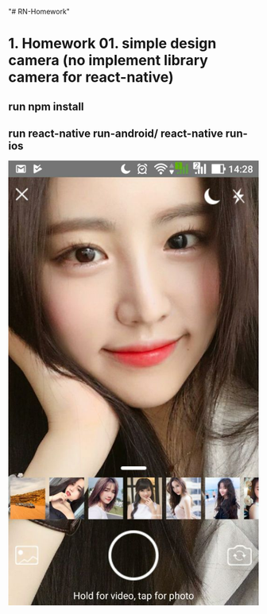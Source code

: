 "# RN-Homework" 
  

# 1. Homework 01. simple design camera (no implement library camera for react-native)
## run npm install
## run react-native run-android/ react-native run-ios

![Optional Text](./1522394955677.JPEG)